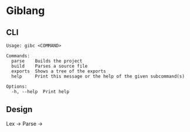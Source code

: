 # Giblang

## CLI

```man
Usage: gibc <COMMAND>

Commands:
  parse    Builds the project
  build    Parses a source file
  exports  Shows a tree of the exports
  help     Print this message or the help of the given subcommand(s)

Options:
  -h, --help  Print help
```

## Design

Lex -> Parse ->
